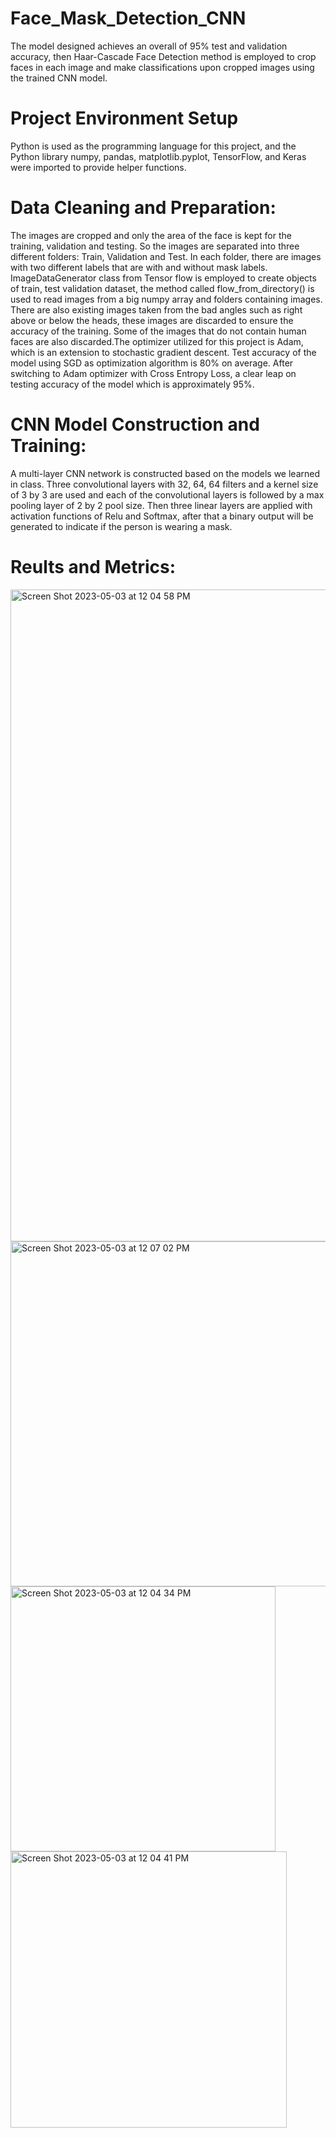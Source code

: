 # Face_Mask_Detection_CNN

The model designed achieves an overall of 95% test and validation accuracy, then Haar-Cascade Face Detection method is employed to crop faces in each image and make classifications upon cropped images using the trained CNN model.

# Project Environment Setup

Python is used as the programming language for this project, and the Python library numpy, pandas, matplotlib.pyplot, TensorFlow, and Keras were imported to provide helper functions.

# Data Cleaning and Preparation:

The images are cropped and only the area of the face is kept for the training, validation and testing. So the images are separated into three different folders: Train, Validation and Test. In each folder, there are images with two different labels that are with and without mask labels. ImageDataGenerator class from Tensor flow is employed to create objects of train, test validation dataset, the method called flow_from_directory() is used to read images from a big numpy array and folders containing images. There are also existing images taken from the bad angles such as right above or below the heads, these images are discarded to ensure the accuracy of the training. Some of the images that do not contain human faces are also discarded.The optimizer utilized for this project is Adam, which is an extension to stochastic gradient descent. Test accuracy of the model using SGD as optimization algorithm is 80% on average. After switching to Adam optimizer with Cross Entropy Loss, a clear leap on testing accuracy of the model which is approximately 95%. 

# CNN Model Construction and Training:

A multi-layer CNN network is constructed based on the models we learned in class. Three convolutional layers with 32, 64, 64 filters and a kernel size of 3 by 3 are used and each of the convolutional layers is followed by a max pooling layer of 2 by 2 pool size. Then three linear layers are applied with activation functions of Relu and Softmax, after that a binary output will be generated to indicate if the person is wearing a mask.

# Reults and Metrics:

<img width="1043" alt="Screen Shot 2023-05-03 at 12 04 58 PM" src="https://user-images.githubusercontent.com/98191838/235974238-e49fa9ab-42cb-428a-b132-33daea5af777.png">

<img width="552" alt="Screen Shot 2023-05-03 at 12 07 02 PM" src="https://user-images.githubusercontent.com/98191838/235974783-00f81b58-7652-4eea-b1b6-ef6a3d56087f.png">

<img width="424" alt="Screen Shot 2023-05-03 at 12 04 34 PM" src="https://user-images.githubusercontent.com/98191838/235974080-1805110d-fd31-4d93-9082-eb5129210fcf.png">

<img width="442" alt="Screen Shot 2023-05-03 at 12 04 41 PM" src="https://user-images.githubusercontent.com/98191838/235974126-55dda55c-91f6-4581-9eab-02fc5ab1fd53.png">
